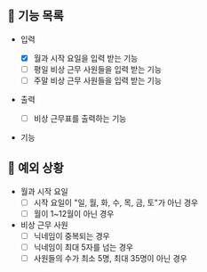 ## 📄 기능 목록

- 입력

  - [x] 월과 시작 요일을 입력 받는 기능
  - [ ] 평일 비상 근무 사원들을 입력 받는 기능
  - [ ] 주말 비상 근무 사원들을 입력 받는 기능

- 출력

  - [ ] 비상 근무표를 출력하는 기능

- 기능

## 🎯 예외 상황

- 월과 시작 요일
  - [ ] 시작 요일이 "일, 월, 화, 수, 목, 금, 토"가 아닌 경우
  - [ ] 월이 1~12월이 아닌 경우

- 비상 근무 사원
  - [ ] 닉네임이 중복되는 경우
  - [ ] 닉네임이 최대 5자를 넘는 경우
  - [ ] 사원들의 수가 최소 5명, 최대 35명이 아닌 경우
